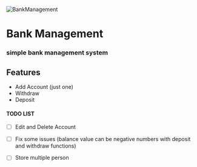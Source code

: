 ![BankManagement](https://socialify.git.ci/mafallahi/BankManagement/image?description=1&font=Raleway&language=1&name=1&owner=1&pattern=Circuit%20Board&theme=Light)
# Bank Management
### simple bank management system 

## Features
* Add Account (just one)
* Withdraw
* Deposit
  
#### TODO LIST 
- [ ] Edit and Delete Account
- [ ] Fix some issues (balance value can be negative numbers with deposit and withdraw functions)
- [ ] Store multiple person 


